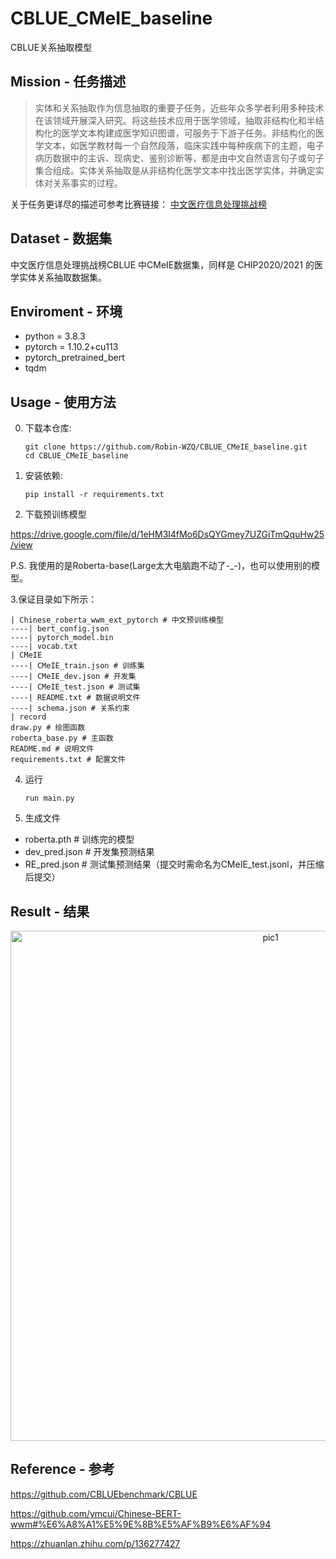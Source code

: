 # CBLUE_CMeIE_baseline
CBLUE关系抽取模型

## Mission - 任务描述
> 实体和关系抽取作为信息抽取的重要子任务，近些年众多学者利用多种技术在该领域开展深入研究。将这些技术应用于医学领域，抽取非结构化和半结构化的医学文本构建成医学知识图谱，可服务于下游子任务。非结构化的医学文本，如医学教材每一个自然段落，临床实践中每种疾病下的主题，电子病历数据中的主诉、现病史、鉴别诊断等，都是由中文自然语言句子或句子集合组成。实体关系抽取是从非结构化医学文本中找出医学实体，并确定实体对关系事实的过程。

关于任务更详尽的描述可参考比赛链接： [中文医疗信息处理挑战榜](https://tianchi.aliyun.com/dataset/dataDetail?dataId=95414)


## Dataset - 数据集

中文医疗信息处理挑战榜CBLUE 中CMeIE数据集，同样是 CHIP2020/2021 的医学实体关系抽取数据集。

## Enviroment - 环境
- python = 3.8.3
- pytorch = 1.10.2+cu113
- pytorch_pretrained_bert
- tqdm

## Usage - 使用方法

0. 下载本仓库:
    ```Shell
    git clone https://github.com/Robin-WZQ/CBLUE_CMeIE_baseline.git
    cd CBLUE_CMeIE_baseline
    ```

1. 安装依赖:
    ```Shell
    pip install -r requirements.txt
    ```

2. 下载预训练模型

https://drive.google.com/file/d/1eHM3l4fMo6DsQYGmey7UZGiTmQquHw25/view

P.S. 我使用的是Roberta-base(Large太大电脑跑不动了-_-)，也可以使用别的模型。

3.保证目录如下所示：

```
| Chinese_roberta_wwm_ext_pytorch # 中文预训练模型
----| bert_config.json
----| pytorch_model.bin
----| vocab.txt
| CMeIE
----| CMeIE_train.json # 训练集
----| CMeIE_dev.json # 开发集
----| CMeIE_test.json # 测试集
----| README.txt # 数据说明文件
----| schema.json # 关系约束
| record
draw.py # 绘图函数
roberta_base.py # 主函数
README.md # 说明文件
requirements.txt # 配置文件
```

4. 运行
    ```Shell
    run main.py
    ```
5. 生成文件
- roberta.pth # 训练完的模型
- dev_pred.json # 开发集预测结果
- RE_pred.json # 测试集预测结果（提交时需命名为CMeIE_test.jsonl，并压缩后提交）

## Result - 结果
<div align=center>
    <img width="816" alt="pic1" src="https://user-images.githubusercontent.com/60317828/172048567-a631a1bd-8082-4847-b7b8-06f799ecc41c.png">
</div>


## Reference - 参考

https://github.com/CBLUEbenchmark/CBLUE

https://github.com/ymcui/Chinese-BERT-wwm#%E6%A8%A1%E5%9E%8B%E5%AF%B9%E6%AF%94

https://zhuanlan.zhihu.com/p/136277427
